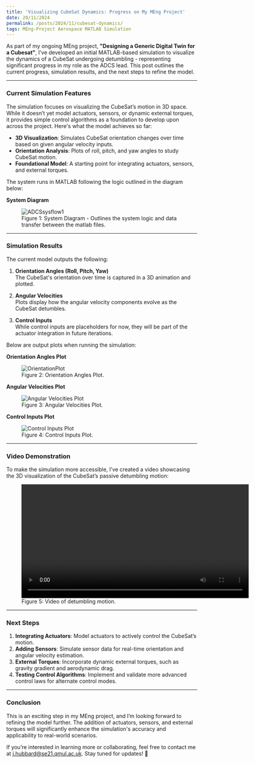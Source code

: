 ```yaml
---
title: 'Visualizing CubeSat Dynamics: Progress on My MEng Project'
date: 20/11/2024
permalink: /posts/2024/11/cubesat-dynamics/
tags: MEng-Project Aerospace MATLAB Simulation
---
```


As part of my ongoing MEng project, **"Designing a Generic Digital Twin for a Cubesat"**, I’ve developed an initial MATLAB-based simulation to visualize the dynamics of a CubeSat undergoing detumbling - representing significant progress in my role as the ADCS lead. This post outlines the current progress, simulation results, and the next steps to refine the model.

---

### **Current Simulation Features**

The simulation focuses on visualizing the CubeSat’s motion in 3D space. While it doesn’t yet model actuators, sensors, or dynamic external torques, it provides simple control algorithms as a foundation to develop upon across the project. Here's what the model achieves so far:

- **3D Visualization**: Simulates CubeSat orientation changes over time based on given angular velocity inputs.
- **Orientation Analysis**: Plots of roll, pitch, and yaw angles to study CubeSat motion.
- **Foundational Model**: A starting point for integrating actuators, sensors, and external torques.

The system runs in MATLAB following the logic outlined in the diagram below:

**System Diagram**  
  <figure>
    <img src="https://raw.githubusercontent.com/Joosty/Joosty.github.io/master/images/ADCSsysflow1.PNG" alt="ADCSsysflow1">
    <figcaption>Figure 1: System Diagram - Outlines the system logic and data transfer between the matlab files.</figcaption>
  </figure>

---

### **Simulation Results**

The current model outputs the following:

1. **Orientation Angles (Roll, Pitch, Yaw)**  
   The CubeSat's orientation over time is captured in a 3D animation and plotted.

2. **Angular Velocities**  
   Plots display how the angular velocity components evolve as the CubeSat detumbles.

3. **Control Inputs**  
   While control inputs are placeholders for now, they will be part of the actuator integration in future iterations.

Below are output plots when running the simulation:

**Orientation Angles Plot**  
  <figure>
    <img src="https://raw.githubusercontent.com/Joosty/Joosty.github.io/master/images/OrientationAnglesPlot" alt="OrientationPlot">
    <figcaption>Figure 2: Orientation Angles Plot.</figcaption>
  </figure>

**Angular Velocities Plot**  
  <figure>
    <img src="https://raw.githubusercontent.com/Joosty/Joosty.github.io/master/images/AngularVelocitiesPlot.PNG" alt="Angular Velocities Plot">
    <figcaption>Figure 3: Angular Velocities Plot.</figcaption>
  </figure>
  
**Control Inputs Plot**  
  <figure>
    <img src="https://raw.githubusercontent.com/Joosty/Joosty.github.io/master/images/Controlplot.PNG" alt="Control Inputs Plot">
    <figcaption>Figure 4: Control Inputs Plot.</figcaption>
  </figure>

---

### **Video Demonstration**

To make the simulation more accessible, I’ve created a video showcasing the 3D visualization of the CubeSat’s passive detumbling motion:

<figure>
    <video controls width="600">
        <source src="https://raw.githubusercontent.com/Joosty/Joosty.github.io/master/images/detumble.mp4" type="video/mp4">
        Your browser does not support the video tag.
    </video>
    <figcaption>Figure 5: Video of detumbling motion.</figcaption>
</figure>


---

### **Next Steps**

1. **Integrating Actuators**: Model actuators to actively control the CubeSat’s motion.
2. **Adding Sensors**: Simulate sensor data for real-time orientation and angular velocity estimation.
3. **External Torques**: Incorporate dynamic external torques, such as gravity gradient and aerodynamic drag.
4. **Testing Control Algorithms**: Implement and validate more advanced control laws for alternate control modes.

---

### **Conclusion**

This is an exciting step in my MEng project, and I’m looking forward to refining the model further. The addition of actuators, sensors, and external torques will significantly enhance the simulation's accuracy and applicability to real-world scenarios.

If you’re interested in learning more or collaborating, feel free to contact me at j.hubbard@se21.qmul.ac.uk. Stay tuned for updates! 🚀

